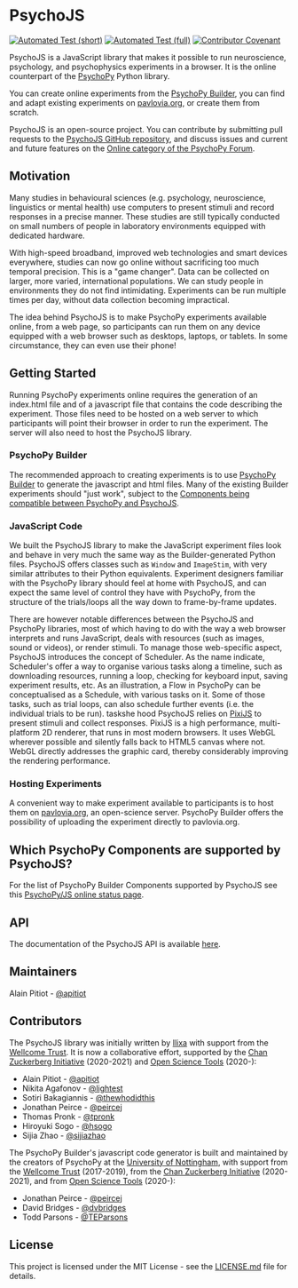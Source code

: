 # PsychoJS

[![Automated Test (short)](<https://github.com/psychopy/psychojs/actions/workflows/Automated%20Test%20(short).yml/badge.svg>)](<https://github.com/psychopy/psychojs/actions/workflows/Automated%20Test%20(short).yml>)
[![Automated Test (full)](<https://github.com/psychopy/psychojs/actions/workflows/Automated%20Test%20(full).yml/badge.svg>)](<https://github.com/psychopy/psychojs/actions/workflows/Automated%20Test%20(full).yml>)
[![Contributor Covenant](https://img.shields.io/badge/Contributor%20Covenant-v1.4%20adopted-ff69b4.svg)](code-of-conduct.md)

PsychoJS is a JavaScript library that makes it possible to run neuroscience, psychology, and psychophysics experiments in a browser. It is the online counterpart of the [PsychoPy](http://www.psychopy.org/) Python library.

You can create online experiments from the [PsychoPy Builder](http://www.psychopy.org/builder/builder.html), you can find and adapt existing experiments on [pavlovia.org](https://www.pavlovia.org), or create them from scratch.

PsychoJS is an open-source project. You can contribute by submitting pull requests to the [PsychoJS GitHub repository](https://github.com/psychopy/psychojs), and discuss issues and current and future features on the [Online category of the PsychoPy Forum](https://discourse.psychopy.org/c/online).

## Motivation

Many studies in behavioural sciences (e.g. psychology, neuroscience, linguistics or mental health) use computers to present stimuli and record responses in a precise manner. These studies are still typically conducted on small numbers of people in laboratory environments equipped with dedicated hardware.

With high-speed broadband, improved web technologies and smart devices everywhere, studies can now go online without sacrificing too much temporal precision. This is a "game changer". Data can be collected on larger, more varied, international populations. We can study people in environments they do not find intimidating. Experiments can be run multiple times per day, without data collection becoming impractical.

The idea behind PsychoJS is to make PsychoPy experiments available online, from a web page, so participants can run them on any device equipped with a web browser such as desktops, laptops, or tablets. In some circumstance, they can even use their phone!

## Getting Started

Running PsychoPy experiments online requires the generation of an index.html file and of a javascript file that contains the code describing the experiment. Those files need to be hosted on a web server to which participants will point their browser in order to run the experiment. The server will also need to host the PsychoJS library.

### PsychoPy Builder

The recommended approach to creating experiments is to use [PsychoPy Builder](http://www.psychopy.org/builder/builder.html) to generate the javascript and html files. Many of the existing Builder experiments should "just work", subject to the [Components being compatible between PsychoPy and PsychoJS](https://www.psychopy.org/online/status.html).

### JavaScript Code

We built the PsychoJS library to make the JavaScript experiment files look and behave in very much the same way as the Builder-generated Python files. PsychoJS offers classes such as `Window` and `ImageStim`, with very similar attributes to their Python equivalents. Experiment designers familiar with the PsychoPy library should feel at home with PsychoJS, and can expect the same level of control they have with PsychoPy, from the structure of the trials/loops all the way down to frame-by-frame updates.

There are however notable differences between the PsychoJS and PsychoPy libraries, most of which having to do with the way a web browser interprets and runs JavaScript, deals with resources (such as images, sound or videos), or render stimuli. To manage those web-specific aspect, PsychoJS introduces the concept of Scheduler. As the name indicate, Scheduler's offer a way to organise various tasks along a timeline, such as downloading resources, running a loop, checking for keyboard input, saving experiment results, etc. As an illustration, a Flow in PsychoPy can be conceptualised as a Schedule, with various tasks on it. Some of those tasks, such as trial loops, can also schedule further events (i.e. the individual trials to be run).
taskshe hood PsychoJS relies on [PixiJS](http://www.pixijs.com) to present stimuli and collect responses. PixiJS is a high performance, multi-platform 2D renderer, that runs in most modern browsers. It uses WebGL wherever possible and silently falls back to HTML5 canvas where not. WebGL directly addresses the graphic card, thereby considerably improving the rendering performance.

### Hosting Experiments

A convenient way to make experiment available to participants is to host them on [pavlovia.org](https://www.pavlovia.org), an open-science server. PsychoPy Builder offers the possibility of uploading the experiment directly to pavlovia.org.

## Which PsychoPy Components are supported by PsychoJS?

For the list of PsychoPy Builder Components supported by PsychoJS see this [PsychoPy/JS online status page](https://www.psychopy.org/online/status.html).

## API

The documentation of the PsychoJS API is available [here](https://psychopy.github.io/psychojs/).

## Maintainers

Alain Pitiot - [@apitiot](https://github.com/apitiot)

## Contributors

The PsychoJS library was initially written by [Ilixa](http://www.ilixa.com) with support from the [Wellcome Trust](https://wellcome.ac.uk).
It is now a collaborative effort, supported by the [Chan Zuckerberg Initiative](https://chanzuckerberg.com/) (2020-2021) and [Open Science Tools](https://opensciencetools.org/) (2020-):

- Alain Pitiot - [@apitiot](https://github.com/apitiot)
- Nikita Agafonov - [@lightest](https://github.com/lightest)
- Sotiri Bakagiannis - [@thewhodidthis](https://github.com/thewhodidthis)
- Jonathan Peirce - [@peircej](https://github.com/peircej)
- Thomas Pronk - [@tpronk](https://github.com/tpronk)
- Hiroyuki Sogo - [@hsogo](https://github.com/hsogo)
- Sijia Zhao - [@sijiazhao](https://github.com/sijiazhao)

The PsychoPy Builder's javascript code generator is built and maintained by the creators of PsychoPy at the [University of Nottingham](https://www.nottingham.ac.uk), with support from the [Wellcome Trust](https://wellcome.ac.uk) (2017-2019), from the [Chan Zuckerberg Initiative](https://chanzuckerberg.com/) (2020-2021), and from [Open Science Tools](https://opensciencetools.org/) (2020-):

- Jonathan Peirce - [@peircej](https://github.com/peircej)
- David Bridges - [@dvbridges](https://github.com/dvbridges)
- Todd Parsons - [@TEParsons](https://github.com/TEParsons)

## License

This project is licensed under the MIT License - see the [LICENSE.md](LICENSE.md) file for details.

